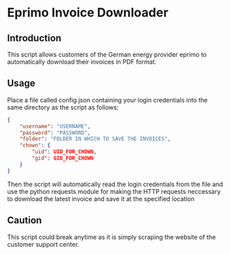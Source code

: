 # Eprimo Invoice Downloader
## Introduction
This script allows customers of the German energy provider eprimo to automatically download their invoices in PDF format.

## Usage
Place a file called config.json containing your login credentials into the same directory as the script as follows:

```json
{
	"username": "USERNAME",
	"password": "PASSWORD",
	"folder": "FOLDER IN WHICH TO SAVE THE INVOICES",
	"chown": {
		"uid": UID_FOR_CHOWN,
		"gid": GID_FOR_CHOWN
	}
}
```

Then the script will automatically read the login credentials from the file and use the python requests module for making the HTTP requests neccessary to download the latest invoice and save it at the specified location

## Caution

This script could break anytime as it is simply scraping the website of the customer support center.

